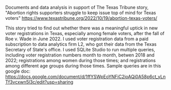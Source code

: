 Documents and data analysis in support of The Texas Tribune story, "Abortion rights supporters struggle to keep issue top of mind for Texas voters" https://www.texastribune.org/2022/10/19/abortion-texas-voters/

This story tried to find out whether there was a meaningful uptick in new voter registrations in Texas, especially among female voters, after the fall of Roe v. Wade in June 2022. I used voter registration data from a paid subscription to data analytics firm L2, who got their data from the Texas Secretary of State's office. I used SQLite Studio to run multiple queries, including voter registration numbers month to month, betwen 2018 and 2022; registrations among women during those times; and registrations among different age groups during those times. Sample queries are in this google doc: https://docs.google.com/document/d/1ffYSWpEoYNFiC2ioAQi0A58p6ct_yLnTf3vcxwn5l3c/edit?usp=sharing
